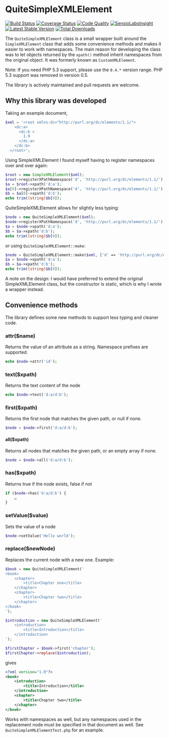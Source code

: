 # QuiteSimpleXMLElement

[![Build Status](http://img.shields.io/travis/danmichaelo/quitesimplexmlelement.svg?style=flat-square)](https://travis-ci.org/danmichaelo/quitesimplexmlelement)
[![Coverage Status](http://img.shields.io/coveralls/danmichaelo/quitesimplexmlelement.svg?style=flat-square)](https://coveralls.io/r/danmichaelo/quitesimplexmlelement?branch=master)
[![Code Quality](http://img.shields.io/scrutinizer/g/danmichaelo/quitesimplexmlelement/master.svg?style=flat-square)](https://scrutinizer-ci.com/g/danmichaelo/quitesimplexmlelement/?branch=master)
[![SensioLabsInsight](https://insight.sensiolabs.com/projects/2654313d-e4ea-48dd-90c0-c13863d10c3a/mini.png)](https://insight.sensiolabs.com/projects/2654313d-e4ea-48dd-90c0-c13863d10c3a)
[![Latest Stable Version](http://img.shields.io/packagist/v/danmichaelo/quitesimplexmlelement.svg?style=flat-square)](https://packagist.org/packages/danmichaelo/quitesimplexmlelement)
[![Total Downloads](http://img.shields.io/packagist/dt/danmichaelo/quitesimplexmlelement.svg?style=flat-square)](https://packagist.org/packages/danmichaelo/quitesimplexmlelement)

The `QuiteSimpleXMLElement` class is a small wrapper built around the `SimpleXMLElement` class that adds some convenience methods and makes it easier to work with namespaces. The main reason for developing the class was to let objects returned by the `xpath()` method inherit namespaces from the original object. It was formerly known as `CustomXMLElement`. 

Note: If you need PHP 5.3 support, please use the `0.4.*` version range. PHP 5.3 support was removed in version 0.5.

The library is actively maintained and pull requests are welcome.

## Why this library was developed

Taking an example document,

```php
$xml = '<root xmlns:dc="http://purl.org/dc/elements/1.1/">
    <dc:a>
      <dc:b >
        1.9
      </dc:a>
    </dc:b>
  </root>';
```

Using SimpleXMLElement I found myself having to register namespaces over and over again:

```php
$root = new SimpleXMLElement($xml);
$root->registerXPathNamespace('d', 'http://purl.org/dc/elements/1.1/');
$a = $root->xpath('d:a');
$a[0]->registerXPathNamespace('d', 'http://purl.org/dc/elements/1.1/');
$b = $a[0]->xpath('d:b');
echo trim((string)$b[0]);
```

QuiteSimpleXMLElement allows for slightly less typing:

```php
$node = new QuiteSimpleXMLElement($xml);
$node->registerXPathNamespace('d', 'http://purl.org/dc/elements/1.1/');
$a = $node->xpath('d:a');
$b = $a->xpath('d:b');
echo trim((string)$b[0]);
```

or using `QuiteSimpleXMLElement::make`:

```php
$node = QuiteSimpleXMLElement::make($xml, ['d' => 'http://purl.org/dc/elements/1.1/']);
$a = $node->xpath('d:a');
$b = $a->xpath('d:b');
echo trim((string)$b[0]);
```

A note on the design: I would have preferred to extend the original SimpleXMLElement class, but the constructor is static, which is why I wrote a wrapper instead.

## Convenience methods

The library defines some new methods to support less typing and cleaner code.

### attr($name)

Returns the value of an attribute as a string. Namespace prefixes are supported.

```php
echo $node->attr('id');
```

### text($xpath)

Returns the text content of the node

```php
echo $node->text('d:a/d:b');
```

### first($xpath)

Returns the first node that matches the given path, or null if none.

```php
$node = $node->first('d:a/d:b');
```

#### all($xpath)

Returns all nodes that matches the given path, or an empty array if none.

```php
$node = $node->all('d:a/d:b');
```

### has($xpath)

Returns true if the node exists, false if not

```php
if ($node->has('d:a/d:b') {
	…
}
```

### setValue($value)

Sets the value of a node

```php
$node->setValue('Hello world');
```

### replace($newNode)

Replaces the current node with a new one. Example:

```php
$book = new QuiteSimpleXMLElement('
<book>
	<chapter>
		<title>Chapter one</title>
	</chapter>
	<chapter>
		<title>Chapter two</title>
	</chapter>
</book>
');

$introduction = new QuiteSimpleXMLElement('
	<introduction>
		<title>Introduction</title>
	</introduction>
');

$firstChapter = $book->first('chapter');
$firstChapter->replace($introduction);
```

gives

```xml
<?xml version="1.0"?>
<book>
    <introduction>
        <title>Introduction</title>
    </introduction>
    <chapter>
        <title>Chapter two</title>
    </chapter>
</book>
```

Works with namespaces as well, but any namespaces used in the replacement node
must be specified in that document as well. See `QuiteSimpleXMLElementTest.php`
for an example.
